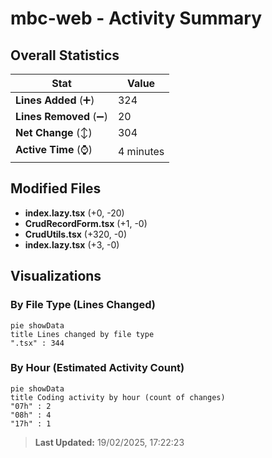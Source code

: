 # mbc-web - Activity Summary 

## Overall Statistics

| Stat                   | Value                                                             |
| ---------------------- | ----------------------------------------------------------------- |
| **Lines Added** (➕)   | 324                                          |
| **Lines Removed** (➖) | 20                                        |
| **Net Change** (↕)    | 304                |
| **Active Time** (⌚)   | 4 minutes |


## Modified Files
- **index.lazy.tsx** (+0, -20)
- **CrudRecordForm.tsx** (+1, -0)
- **CrudUtils.tsx** (+320, -0)
- **index.lazy.tsx** (+3, -0)

## Visualizations

### By File Type (Lines Changed)

```mermaid
pie showData
title Lines changed by file type
".tsx" : 344
```

### By Hour (Estimated Activity Count)

```mermaid
pie showData
title Coding activity by hour (count of changes)
"07h" : 2
"08h" : 4
"17h" : 1
```


> **Last Updated:** 19/02/2025, 17:22:23
